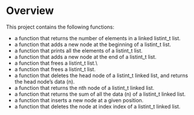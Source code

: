 # Overview
This project contains the following functions:
*  a function that returns the number of elements in a linked listint_t list.
*  a function that adds a new node at the beginning of a listint_t list.
*  a function that prints all the elements of a listint_t list.
*  a function that adds a new node at the end of a listint_t list.
*  a function that frees a listint_t list.\
*  a function that frees a listint_t list.
*  a function that deletes the head node of a listint_t linked list, and returns the head node’s data (n).
*  a function that returns the nth node of a listint_t linked list.
*  a function that returns the sum of all the data (n) of a listint_t linked list.
*  a function that inserts a new node at a given position.
*  a function that deletes the node at index index of a listint_t linked list.
